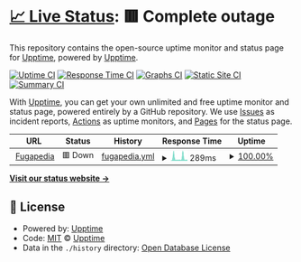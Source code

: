 # [📈 Live Status](https://status.fugapedia.xyz): <!--live status--> **🟥 Complete outage**

This repository contains the open-source uptime monitor and status page for [Upptime](https://upptime.js.org), powered by [Upptime](https://github.com/upptime/upptime).

[![Uptime CI](https://github.com/yarichltd/fugapediastatus/workflows/Uptime%20CI/badge.svg)](https://github.com/upptime/upptime/actions?query=workflow%3A%22Uptime+CI%22)
[![Response Time CI](https://github.com/yarichltd/fugapediastatus/workflows/Response%20Time%20CI/badge.svg)](https://github.com/upptime/upptime/actions?query=workflow%3A%22Response+Time+CI%22)
[![Graphs CI](https://github.com/yarichltd/fugapediastatus/workflows/Graphs%20CI/badge.svg)](https://github.com/upptime/upptime/actions?query=workflow%3A%22Graphs+CI%22)
[![Static Site CI](https://github.com/yarichltd/fugapediastatus/workflows/Static%20Site%20CI/badge.svg)](https://github.com/upptime/upptime/actions?query=workflow%3A%22Static+Site+CI%22)
[![Summary CI](https://github.com/yarichltd/fugapediastatus/workflows/Summary%20CI/badge.svg)](https://github.com/upptime/upptime/actions?query=workflow%3A%22Summary+CI%22)

With [Upptime](https://upptime.js.org), you can get your own unlimited and free uptime monitor and status page, powered entirely by a GitHub repository. We use [Issues](https://github.com/upptime/upptime/issues) as incident reports, [Actions](https://github.com/upptime/upptime/actions) as uptime monitors, and [Pages](https://status.fugapedia.xyz) for the status page.

<!--start: status pages-->
<!-- This summary is generated by Upptime (https://github.com/upptime/upptime) -->
<!-- Do not edit this manually, your changes will be overwritten -->
<!-- prettier-ignore -->
| URL | Status | History | Response Time | Uptime |
| --- | ------ | ------- | ------------- | ------ |
| <img alt="" src="https://fugapedia.xyz/yarich/icon.png" height="13"> [Fugapedia](https://fugapedia.xyz) | 🟥 Down | [fugapedia.yml](https://github.com/YarichLTD/fugapediastatus/commits/HEAD/history/fugapedia.yml) | <details><summary><img alt="Response time graph" src="./graphs/fugapedia/response-time-week.png" height="20"> 289ms</summary><br><a href="https://yarichltd.github.io/fugapediastatus/history/fugapedia"><img alt="Response time 446" src="https://img.shields.io/endpoint?url=https%3A%2F%2Fraw.githubusercontent.com%2FYarichLTD%2Ffugapediastatus%2FHEAD%2Fapi%2Ffugapedia%2Fresponse-time.json"></a><br><a href="https://yarichltd.github.io/fugapediastatus/history/fugapedia"><img alt="24-hour response time 126" src="https://img.shields.io/endpoint?url=https%3A%2F%2Fraw.githubusercontent.com%2FYarichLTD%2Ffugapediastatus%2FHEAD%2Fapi%2Ffugapedia%2Fresponse-time-day.json"></a><br><a href="https://yarichltd.github.io/fugapediastatus/history/fugapedia"><img alt="7-day response time 289" src="https://img.shields.io/endpoint?url=https%3A%2F%2Fraw.githubusercontent.com%2FYarichLTD%2Ffugapediastatus%2FHEAD%2Fapi%2Ffugapedia%2Fresponse-time-week.json"></a><br><a href="https://yarichltd.github.io/fugapediastatus/history/fugapedia"><img alt="30-day response time 399" src="https://img.shields.io/endpoint?url=https%3A%2F%2Fraw.githubusercontent.com%2FYarichLTD%2Ffugapediastatus%2FHEAD%2Fapi%2Ffugapedia%2Fresponse-time-month.json"></a><br><a href="https://yarichltd.github.io/fugapediastatus/history/fugapedia"><img alt="1-year response time 446" src="https://img.shields.io/endpoint?url=https%3A%2F%2Fraw.githubusercontent.com%2FYarichLTD%2Ffugapediastatus%2FHEAD%2Fapi%2Ffugapedia%2Fresponse-time-year.json"></a></details> | <details><summary><a href="https://yarichltd.github.io/fugapediastatus/history/fugapedia">100.00%</a></summary><a href="https://yarichltd.github.io/fugapediastatus/history/fugapedia"><img alt="All-time uptime 100.00%" src="https://img.shields.io/endpoint?url=https%3A%2F%2Fraw.githubusercontent.com%2FYarichLTD%2Ffugapediastatus%2FHEAD%2Fapi%2Ffugapedia%2Fuptime.json"></a><br><a href="https://yarichltd.github.io/fugapediastatus/history/fugapedia"><img alt="24-hour uptime 100.00%" src="https://img.shields.io/endpoint?url=https%3A%2F%2Fraw.githubusercontent.com%2FYarichLTD%2Ffugapediastatus%2FHEAD%2Fapi%2Ffugapedia%2Fuptime-day.json"></a><br><a href="https://yarichltd.github.io/fugapediastatus/history/fugapedia"><img alt="7-day uptime 100.00%" src="https://img.shields.io/endpoint?url=https%3A%2F%2Fraw.githubusercontent.com%2FYarichLTD%2Ffugapediastatus%2FHEAD%2Fapi%2Ffugapedia%2Fuptime-week.json"></a><br><a href="https://yarichltd.github.io/fugapediastatus/history/fugapedia"><img alt="30-day uptime 100.00%" src="https://img.shields.io/endpoint?url=https%3A%2F%2Fraw.githubusercontent.com%2FYarichLTD%2Ffugapediastatus%2FHEAD%2Fapi%2Ffugapedia%2Fuptime-month.json"></a><br><a href="https://yarichltd.github.io/fugapediastatus/history/fugapedia"><img alt="1-year uptime 100.00%" src="https://img.shields.io/endpoint?url=https%3A%2F%2Fraw.githubusercontent.com%2FYarichLTD%2Ffugapediastatus%2FHEAD%2Fapi%2Ffugapedia%2Fuptime-year.json"></a></details>

<!--end: status pages-->

[**Visit our status website →**](https://status.fugapedia.xyz)

## 📄 License

- Powered by: [Upptime](https://github.com/upptime/upptime)
- Code: [MIT](./LICENSE) © [Upptime](https://upptime.js.org)
- Data in the `./history` directory: [Open Database License](https://opendatacommons.org/licenses/odbl/1-0/)
